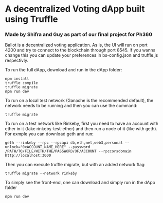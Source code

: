 # A decentralized Voting dApp built using Truffle 

### Made by Shifra and Guy as part of our final project for Ph360

Ballot is a decentralized voting application.
As is, the UI will run on port 4200 and try to connect to the blockchain through port 8545.
If you wanna change this you can update your preferences in bs-config.json and truffle.js respectivly.

To run the full dApp, download and run in the dApp folder:
```
npm install
truffle compile
truffle migrate
npm run dev
```

To run on a local test network (Ganache is the recommended default), the network needs to be running and then you can use the command:
```
truffle migrate
```
To run on a test network like Rinkeby, first you need to have an account with ether in it (fake rinkeby-test-ether) and then run a node of it (like with geth). For exmple you can download geth and run:
```
geth --rinkeby --rpc --rpcapi db,eth,net,web3,personal --unlock="0xACCOUNT_NAME_HERE" --password /PATH/TO/FILE/WITH/THE/PASSWORD/OF/ACCOUNT --rpccorsdomain http://localhost:3000
```
Then you can execute truffle migrate, but with an added network flag:
```
truffle migrate --network rinkeby
```
To simply see the front-end, one can download and simply run in the dApp folder
```
npm run dev
```

